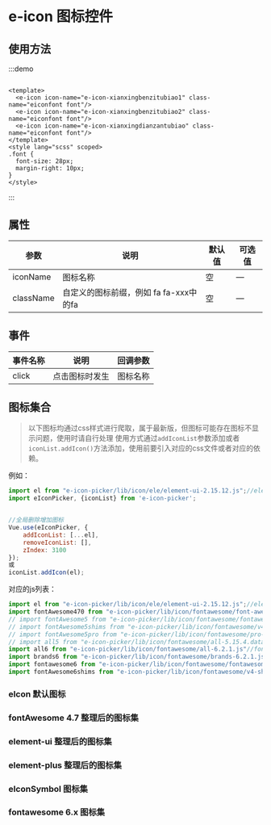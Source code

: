 # e-icon 图标控件

## 使用方法

:::demo

```vue

<template>
  <e-icon icon-name="e-icon-xianxingbenzitubiao1" class-name="eiconfont font"/>
  <e-icon icon-name="e-icon-xianxingbenzitubiao2" class-name="eiconfont font"/>
  <e-icon icon-name="e-icon-xianxingdianzantubiao" class-name="eiconfont font"/>
</template>
<style lang="scss" scoped>
.font {
  font-size: 28px;
  margin-right: 10px;
}
</style>
```

:::

## 属性

| 参数        | 说明                        | 默认值  | 可选值  |
|-----------|---------------------------|------|------|
| iconName  | 	图标名称	                    | 空    | 	—   |
| className | 自定义的图标前缀，例如 fa fa-xxx中的fa | 空    | —    |

## 事件

| 事件名称  | 说明      | 回调参数  |
|-------|---------|-------|
| click | 点击图标时发生 |  图标名称 |

## 图标集合

> 以下图标均通过css样式进行爬取，属于最新版，但图标可能存在图标不显示问题，使用时请自行处理
使用方式通过`addIconList`参数添加或者`iconList.addIcon()`方法添加，使用前要引入对应的css文件或者对应的依赖。

例如：
```js
import el from "e-icon-picker/lib/icon/ele/element-ui-2.15.12.js";//element-ui的图标
import eIconPicker, {iconList} from 'e-icon-picker';


//全局删除增加图标
Vue.use(eIconPicker, {
    addIconList: [...el],
    removeIconList: [],
    zIndex: 3100
});
或
iconList.addIcon(el);
```

对应的js列表：
```js
import el from "e-icon-picker/lib/icon/ele/element-ui-2.15.12.js";//element-ui的图标
import fontAwesome470 from "e-icon-picker/lib/icon/fontawesome/font-awesome.v4.7.0.ts";//fontAwesome470的图标
// import fontAwesome5 from "e-icon-picker/lib/icon/fontawesome/fontawesome-5.15.4.data";//fontAwesome5.x.x的图标
// import fontAwesome5shims from "e-icon-picker/lib/icon/fontawesome/v4-shims-5.15.4.data"//fontAwesome5.x.x shims的图标
// import fontAwesome5pro from "e-icon-picker/lib/icon/fontawesome/pro-5.15.4.data"//fontAwesome5.x.x pro的图标
// import all5 from "e-icon-picker/lib/icon/fontawesome/all-5.15.4.data"//fontAwesome5.x.x all的图标
import all6 from "e-icon-picker/lib/icon/fontawesome/all-6.2.1.js"//fontAwesome6.x.x all的图标
import brands6 from "e-icon-picker/lib/icon/fontawesome/brands-6.2.1.js"//fontAwesome6.x.x brands的图标
import fontawesome6 from "e-icon-picker/lib/icon/fontawesome/fontawesome-6.2.1.js"//fontAwesome6.x.x fontawesome的图标
import fontAwesome6shims from "e-icon-picker/lib/icon/fontawesome/v4-shims-6.2.1.js"//fontAwesome6.x.x shims的图标
```

### eIcon 默认图标

<iconList type="eIcon"/>

### fontAwesome 4.7 整理后的图标集

<iconList type="fontAwesomeV470"/>

### element-ui 整理后的图标集

<iconList type="ele"/>

### element-plus 整理后的图标集

<iconList type="elementPlus"/>

### eIconSymbol 图标集

<iconList type="eIconSymbol"/>

### fontawesome 6.x 图标集

<iconList type="fontawesome"/>
